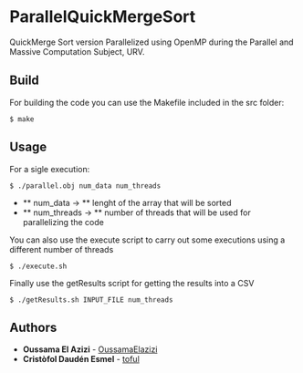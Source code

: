 # ParallelQuickMergeSort
QuickMerge Sort version Parallelized using OpenMP during the Parallel and Massive Computation Subject, URV.

## Build
For building the code you can use the Makefile included in the src folder:
```
$ make
```

## Usage
For a sigle execution:
```
$ ./parallel.obj num_data num_threads
```
* ** num_data -> ** lenght of the array that will be sorted
* ** num_threads -> ** number of threads that will be used for parallelizing the code

You can also use the execute script to carry out some executions using a different number of threads
```
$ ./execute.sh
```

Finally use the getResults script for getting the results into a CSV
```
$ ./getResults.sh INPUT_FILE num_threads
```

## Authors

* **Oussama El Azizi** - [OussamaElazizi](https://github.com/OussamaElazizi)
* **Cristòfol Daudén Esmel** - [toful](https://github.com/toful)